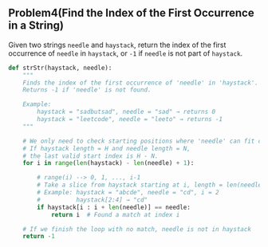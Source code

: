 ## Problem4(**Find the Index of the First Occurrence in a String)**

Given two strings `needle` and `haystack`, return the index of the first occurrence of `needle` in `haystack`, or `-1` if `needle` is not part of `haystack`. 

```python
def strStr(haystack, needle):
    """
    Finds the index of the first occurrence of 'needle' in 'haystack'.
    Returns -1 if 'needle' is not found.

    Example:
        haystack = "sadbutsad", needle = "sad" → returns 0
        haystack = "leetcode", needle = "leeto" → returns -1
    """

    # We only need to check starting positions where 'needle' can fit completely.
    # If haystack length = H and needle length = N,
    # the last valid start index is H - N.
    for i in range(len(haystack) - len(needle) + 1):

        # range(i) --> 0, 1, ..., i-1
        # Take a slice from haystack starting at i, length = len(needle)
        # Example: haystack = "abcde", needle = "cd", i = 2
        #          haystack[2:4] → "cd"
        if haystack[i : i + len(needle)] == needle:
            return i  # Found a match at index i

    # If we finish the loop with no match, needle is not in haystack
    return -1

```

